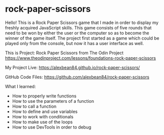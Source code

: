 # rock-paper-scissors
Hello! This is a Rock Paper Scissors game that I made in order to
display my freshly acquired JavaScript skills. This game consists
of five rounds that need to be won by either the user or the
computer so as to become the winner of the game itself. The
project first started as a game which could be played only from
the console, but now it has a user interface as well.

This is Project: Rock Paper Scissors from The Odin Project https://www.theodinproject.com/lessons/foundations-rock-paper-scissors

My Project Live: https://alexbean84.github.io/rock-paper-scissors/

GitHub Code Files: https://github.com/alexbean84/rock-paper-scissors

What I learned:
- How to properly write functions
- How to use the parameters of a function
- How to call a function
- How to define and use variables
- How to work with conditionals
- How to make use of the loops
- How to use DevTools in order to debug

